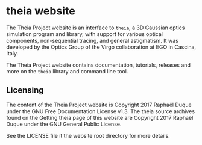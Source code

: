# theia website
The Theia Project website is an interface to `theia`, a 3D Gaussian optics simulation program and library, with support for various optical components, non-sequential tracing, and general astigmatism. It was developed by the Optics Group of the Virgo collaboration at EGO in Cascina, Italy.

The Theia Project website contains documentation, tutorials, releases and more on the `theia` library and command line tool.

## Licensing
The content of the Theia Project website is Copyright 2017 Raphaël Duque under the GNU Free Documentation License v1.3. The theia source archives found on the Getting theia page of this website are Copyright 2017 Raphaël Duque under the GNU General Public License.

See the LICENSE file it the website root directory for more details.



